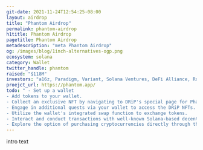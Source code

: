 ```yaml
---
git-date: 2021-11-24T12:54:25-08:00
layout: airdrop
title: "Phantom Airdrop"
permalink: phantom-airdrop
h1title: Phantom Airdrop
pagetitle: Phantom Airdrop
metadescription: "meta Phantom Airdrop"
og: /images/blog/1inch-alternatives-ogp.png
ecosystem: solana
category: Wallet
twitter_handle: phantom
raised: "$118M"
investors: "a16z, Paradigm, Variant, Solana Ventures, DeFi Alliance, Robert Leshner"
proejct_url: https://phantom.app/
todo: " - Set up a wallet
- Add tokens to your wallet.
- Collect an exclusive NFT by navigating to DRiP's special page for Phantom users.
- Engage in additional quests via your wallet to access the DRiP NFTs.
- Utilize the wallet's integrated swap function to exchange tokens.
- Interact and conduct transactions with well-known Solana-based decentralized applications (dapps).
- Explore the option of purchasing cryptocurrencies directly through the wallet's built-in fiat gateway."
---
```


intro text
